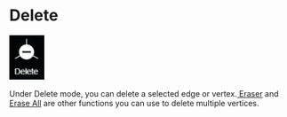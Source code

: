 # Delete

![hotkey: Alt + Shift](../.gitbook/assets/delete-button.png)

Under Delete mode, you can delete a selected edge or vertex.[ Eraser](../advanced-function/eraser.md) and [Erase All](../tools/wireframe-tools/erase-all.md) are other functions you can use to delete multiple vertices.

